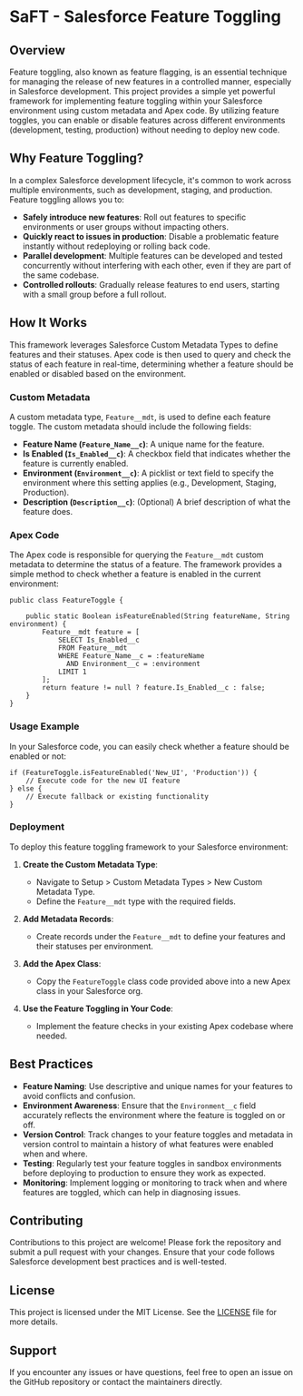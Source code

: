 # SaFT - Salesforce Feature Toggling

## Overview

Feature toggling, also known as feature flagging, is an essential technique for managing the release of new features in a controlled manner, especially in Salesforce development. This project provides a simple yet powerful framework for implementing feature toggling within your Salesforce environment using custom metadata and Apex code. By utilizing feature toggles, you can enable or disable features across different environments (development, testing, production) without needing to deploy new code.

## Why Feature Toggling?

In a complex Salesforce development lifecycle, it's common to work across multiple environments, such as development, staging, and production. Feature toggling allows you to:

- **Safely introduce new features**: Roll out features to specific environments or user groups without impacting others.
- **Quickly react to issues in production**: Disable a problematic feature instantly without redeploying or rolling back code.
- **Parallel development**: Multiple features can be developed and tested concurrently without interfering with each other, even if they are part of the same codebase.
- **Controlled rollouts**: Gradually release features to end users, starting with a small group before a full rollout.

## How It Works

This framework leverages Salesforce Custom Metadata Types to define features and their statuses. Apex code is then used to query and check the status of each feature in real-time, determining whether a feature should be enabled or disabled based on the environment.

### Custom Metadata

A custom metadata type, `Feature__mdt`, is used to define each feature toggle. The custom metadata should include the following fields:

- **Feature Name (`Feature_Name__c`)**: A unique name for the feature.
- **Is Enabled (`Is_Enabled__c`)**: A checkbox field that indicates whether the feature is currently enabled.
- **Environment (`Environment__c`)**: A picklist or text field to specify the environment where this setting applies (e.g., Development, Staging, Production).
- **Description (`Description__c`)**: (Optional) A brief description of what the feature does.

### Apex Code

The Apex code is responsible for querying the `Feature__mdt` custom metadata to determine the status of a feature. The framework provides a simple method to check whether a feature is enabled in the current environment:

```apex
public class FeatureToggle {
    
    public static Boolean isFeatureEnabled(String featureName, String environment) {
        Feature__mdt feature = [
            SELECT Is_Enabled__c 
            FROM Feature__mdt 
            WHERE Feature_Name__c = :featureName 
              AND Environment__c = :environment
            LIMIT 1
        ];
        return feature != null ? feature.Is_Enabled__c : false;
    }
}
```

### Usage Example

In your Salesforce code, you can easily check whether a feature should be enabled or not:

```apex
if (FeatureToggle.isFeatureEnabled('New_UI', 'Production')) {
    // Execute code for the new UI feature
} else {
    // Execute fallback or existing functionality
}
```

### Deployment

To deploy this feature toggling framework to your Salesforce environment:

1. **Create the Custom Metadata Type**:
   - Navigate to Setup > Custom Metadata Types > New Custom Metadata Type.
   - Define the `Feature__mdt` type with the required fields.

2. **Add Metadata Records**:
   - Create records under the `Feature__mdt` to define your features and their statuses per environment.

3. **Add the Apex Class**:
   - Copy the `FeatureToggle` class code provided above into a new Apex class in your Salesforce org.

4. **Use the Feature Toggling in Your Code**:
   - Implement the feature checks in your existing Apex codebase where needed.

## Best Practices

- **Feature Naming**: Use descriptive and unique names for your features to avoid conflicts and confusion.
- **Environment Awareness**: Ensure that the `Environment__c` field accurately reflects the environment where the feature is toggled on or off.
- **Version Control**: Track changes to your feature toggles and metadata in version control to maintain a history of what features were enabled when and where.
- **Testing**: Regularly test your feature toggles in sandbox environments before deploying to production to ensure they work as expected.
- **Monitoring**: Implement logging or monitoring to track when and where features are toggled, which can help in diagnosing issues.

## Contributing

Contributions to this project are welcome! Please fork the repository and submit a pull request with your changes. Ensure that your code follows Salesforce development best practices and is well-tested.

## License

This project is licensed under the MIT License. See the [LICENSE](LICENSE) file for more details.

## Support

If you encounter any issues or have questions, feel free to open an issue on the GitHub repository or contact the maintainers directly.